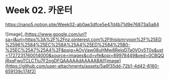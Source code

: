 # Week 02. 카운터

https://nano5.notion.site/Week02-ab0ae3dfce5e47d4b71d9e76873a5a84

![image]_(https://www.google.com/url?sa=i&url=https%3A%2F%2Fnz.pinterest.com%2Fthisismryoon%2F%25ED%2596%2584%25EC%258A%25A4%25ED%2584%25B0-%25EC%25A7%25A4%2F&psig=AOvVaw08uHMw8RelqD7a0VOv5T0s&ust=1727231760014000&source=images&cd=vfe&opi=89978449&ved=0CBQQjRxqFwoTCLCTlu7F2ogDFQAAAAAdAAAAABAI![image](https://github.com/user-attachments/assets/5a6f35dd-72b1-4d42-8160-659139c174f2)
